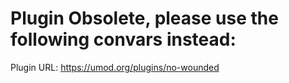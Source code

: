 # Plugin Obsolete, please use the following convars instead:

Plugin URL: https://umod.org/plugins/no-wounded

